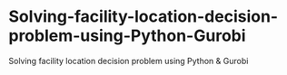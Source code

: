 # Solving-facility-location-decision-problem-using-Python-Gurobi
Solving facility location decision problem using Python &amp; Gurobi
